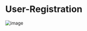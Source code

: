 # User-Registration
![image](https://github.com/user-attachments/assets/2b6f88bc-3280-4adf-ae1e-86fd47913ae1)
